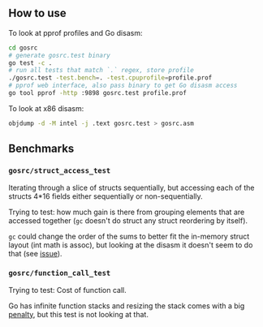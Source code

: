 ## How to use

To look at pprof profiles and Go disasm:
```bash
cd gosrc
# generate gosrc.test binary
go test -c .
# run all tests that match `.` regex, store profile
./gosrc.test -test.bench=. -test.cpuprofile=profile.prof
# pprof web interface, also pass binary to get Go disasm access
go tool pprof -http :9898 gosrc.test profile.prof
```

To look at x86 disasm:
```bash
objdump -d -M intel -j .text gosrc.test > gosrc.asm
```

## Benchmarks

### `gosrc/struct_access_test`

Iterating through a slice of structs sequentially, but accessing each of the structs 4*16 fields either sequentially or non-sequentially.

Trying to test: how much gain is there from grouping elements that are accessed together (`gc` doesn't do struct any struct reordering by itself).

`gc` could change the order of the sums to better fit the in-memory struct layout (int math is assoc), but looking at the disasm it doesn't seem to do that (see [issue](https://github.com/golang/go/issues/49331)).

### `gosrc/function_call_test`

Trying to test: Cost of function call.

Go has infinite function stacks and resizing the stack comes with a big [penalty](https://dave.cheney.net/2013/06/02/why-is-a-goroutines-stack-infinite), but this test is not looking at that.